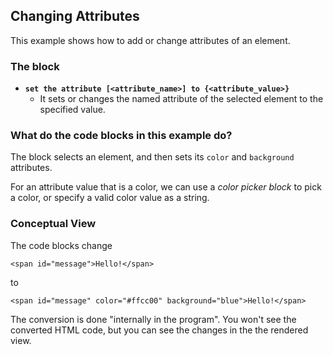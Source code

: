 ## Changing Attributes

This example shows how to add or change attributes of an element.

### The block
- **`set the attribute [<attribute_name>] to {<attribute_value>}`**
  - It sets or changes the named attribute of the selected element to the specified value.
    
### What do the code blocks in this example do?

The block selects an element, and then sets its `color` and `background` attributes.

For an attribute value that is a color, we can use a _color picker block_ to pick a color, or 
specify a valid color value as a string.

### Conceptual View ###
The code blocks change
```
<span id="message">Hello!</span>
```
to
```
<span id="message" color="#ffcc00" background="blue">Hello!</span>
```

The conversion is done "internally in the program". You won't see the converted HTML code, but you can see the changes in the the rendered view.

